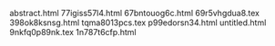 abstract.html
77igiss57l4.html
67bntouog6c.html
69r5vhgdua8.tex
398ok8ksnsg.html
tqma8013pcs.tex
p99edorsn34.html
untitled.html
9nkfq0p89nk.tex
1n787t6cfp.html